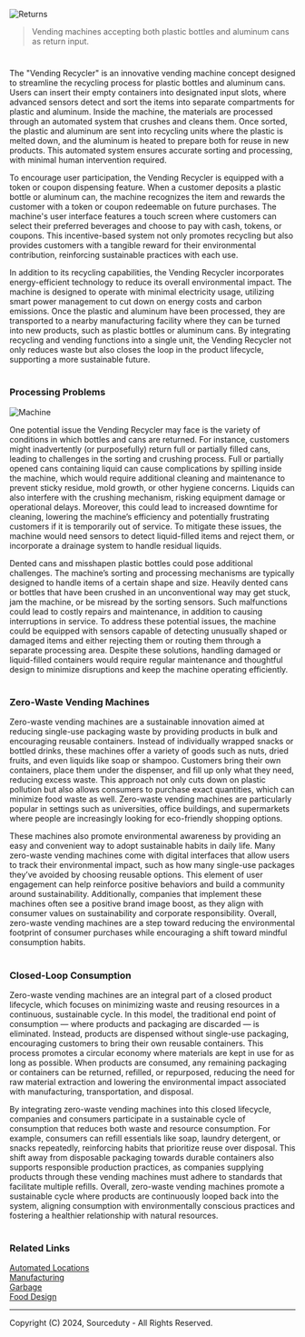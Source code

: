 ![Returns](https://github.com/user-attachments/assets/5d4e11ab-61cb-41f1-b3eb-d4f684cdbac9)

> Vending machines accepting both plastic bottles and aluminum cans as return input.

#

The "Vending Recycler" is an innovative vending machine concept designed to streamline the recycling process for plastic bottles and aluminum cans. Users can insert their empty containers into designated input slots, where advanced sensors detect and sort the items into separate compartments for plastic and aluminum. Inside the machine, the materials are processed through an automated system that crushes and cleans them. Once sorted, the plastic and aluminum are sent into recycling units where the plastic is melted down, and the aluminum is heated to prepare both for reuse in new products. This automated system ensures accurate sorting and processing, with minimal human intervention required.

To encourage user participation, the Vending Recycler is equipped with a token or coupon dispensing feature. When a customer deposits a plastic bottle or aluminum can, the machine recognizes the item and rewards the customer with a token or coupon redeemable on future purchases. The machine's user interface features a touch screen where customers can select their preferred beverages and choose to pay with cash, tokens, or coupons. This incentive-based system not only promotes recycling but also provides customers with a tangible reward for their environmental contribution, reinforcing sustainable practices with each use.

In addition to its recycling capabilities, the Vending Recycler incorporates energy-efficient technology to reduce its overall environmental impact. The machine is designed to operate with minimal electricity usage, utilizing smart power management to cut down on energy costs and carbon emissions. Once the plastic and aluminum have been processed, they are transported to a nearby manufacturing facility where they can be turned into new products, such as plastic bottles or aluminum cans. By integrating recycling and vending functions into a single unit, the Vending Recycler not only reduces waste but also closes the loop in the product lifecycle, supporting a more sustainable future.

#
### Processing Problems

![Machine](https://github.com/user-attachments/assets/15e78669-3a47-4a09-9085-7ed77a02d2fa)

One potential issue the Vending Recycler may face is the variety of conditions in which bottles and cans are returned. For instance, customers might inadvertently (or purposefully) return full or partially filled cans, leading to challenges in the sorting and crushing process. Full or partially opened cans containing liquid can cause complications by spilling inside the machine, which would require additional cleaning and maintenance to prevent sticky residue, mold growth, or other hygiene concerns. Liquids can also interfere with the crushing mechanism, risking equipment damage or operational delays. Moreover, this could lead to increased downtime for cleaning, lowering the machine’s efficiency and potentially frustrating customers if it is temporarily out of service. To mitigate these issues, the machine would need sensors to detect liquid-filled items and reject them, or incorporate a drainage system to handle residual liquids.

Dented cans and misshapen plastic bottles could pose additional challenges. The machine’s sorting and processing mechanisms are typically designed to handle items of a certain shape and size. Heavily dented cans or bottles that have been crushed in an unconventional way may get stuck, jam the machine, or be misread by the sorting sensors. Such malfunctions could lead to costly repairs and maintenance, in addition to causing interruptions in service. To address these potential issues, the machine could be equipped with sensors capable of detecting unusually shaped or damaged items and either rejecting them or routing them through a separate processing area. Despite these solutions, handling damaged or liquid-filled containers would require regular maintenance and thoughtful design to minimize disruptions and keep the machine operating efficiently.

#
### Zero-Waste Vending Machines

Zero-waste vending machines are a sustainable innovation aimed at reducing single-use packaging waste by providing products in bulk and encouraging reusable containers. Instead of individually wrapped snacks or bottled drinks, these machines offer a variety of goods such as nuts, dried fruits, and even liquids like soap or shampoo. Customers bring their own containers, place them under the dispenser, and fill up only what they need, reducing excess waste. This approach not only cuts down on plastic pollution but also allows consumers to purchase exact quantities, which can minimize food waste as well. Zero-waste vending machines are particularly popular in settings such as universities, office buildings, and supermarkets where people are increasingly looking for eco-friendly shopping options.

These machines also promote environmental awareness by providing an easy and convenient way to adopt sustainable habits in daily life. Many zero-waste vending machines come with digital interfaces that allow users to track their environmental impact, such as how many single-use packages they’ve avoided by choosing reusable options. This element of user engagement can help reinforce positive behaviors and build a community around sustainability. Additionally, companies that implement these machines often see a positive brand image boost, as they align with consumer values on sustainability and corporate responsibility. Overall, zero-waste vending machines are a step toward reducing the environmental footprint of consumer purchases while encouraging a shift toward mindful consumption habits.

#
### Closed-Loop Consumption

Zero-waste vending machines are an integral part of a closed product lifecycle, which focuses on minimizing waste and reusing resources in a continuous, sustainable cycle. In this model, the traditional end point of consumption — where products and packaging are discarded — is eliminated. Instead, products are dispensed without single-use packaging, encouraging customers to bring their own reusable containers. This process promotes a circular economy where materials are kept in use for as long as possible. When products are consumed, any remaining packaging or containers can be returned, refilled, or repurposed, reducing the need for raw material extraction and lowering the environmental impact associated with manufacturing, transportation, and disposal.

By integrating zero-waste vending machines into this closed lifecycle, companies and consumers participate in a sustainable cycle of consumption that reduces both waste and resource consumption. For example, consumers can refill essentials like soap, laundry detergent, or snacks repeatedly, reinforcing habits that prioritize reuse over disposal. This shift away from disposable packaging towards durable containers also supports responsible production practices, as companies supplying products through these vending machines must adhere to standards that facilitate multiple refills. Overall, zero-waste vending machines promote a sustainable cycle where products are continuously looped back into the system, aligning consumption with environmentally conscious practices and fostering a healthier relationship with natural resources.

#
### Related Links

[Automated Locations](https://github.com/sourceduty/Automated_Locations)
<br>
[Manufacturing](https://github.com/sourceduty/Manufacturing)
<br>
[Garbage](https://github.com/sourceduty/Garbage)
<br>
[Food Design](https://github.com/sourceduty/Food_Design)

***
Copyright (C) 2024, Sourceduty - All Rights Reserved.

